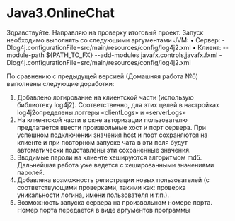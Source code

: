 # Java3.OnlineChat
Здравствуйте.
Направляю на проверку итоговый проект.
Запуск необходимо выполнять со следующими аргументами JVM:
•	Сервер: -Dlog4j.configurationFile=src/main/resources/config/log4j2.xml
•	Клиент: --module-path ${PATH_TO_FX} --add-modules javafx.controls,javafx.fxml -Dlog4j.configurationFile=src/main/resources/config/log4j2.xml

По сравнению с предыдущей версией (Домашняя работа №6) выполнены следующие доработки:
1)	Добавлено логирование на клиентской части (использую библиотеку log4j2). Соответственно, для этих целей в настройках log4j2определены логгеры «clientLogs» и «serverLogs»
2)	На клиентской части в окне авторизации пользователю предлагается ввести произвольные хост и порт сервера. При успешном подключении значения host и порт сохраняются на клиенте и при повторном запуске чата в эти поля будут автоматически подставлены эти сохраненные значения. 
3)	Вводимые пароли на клиенте хешируются алгоритмом md5. Дальнейшая работа уже ведется с хешированными значениями паролей.
4)	Добавлена возможность регистрации новых пользователей (с соответствующими проверками, такими как: проверка уникальности логина, имени пользователя и т.п.).
5)	Возможность запуска сервера на произвольном номере порта. Номер порта передается в виде аргументов программы
